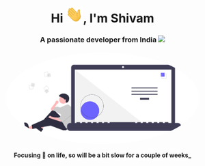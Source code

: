 
<h1 align="center">Hi <img src="https://raw.githubusercontent.com/ABSphreak/ABSphreak/master/gifs/Hi.gif" width="40px" />, I'm Shivam</h1>
<h3 align="center">A passionate developer from India <img src="https://media.giphy.com/media/z5i7CdtKqVotB9mz7h/giphy.gif" width="30"> </h3>

<!-- <p align="left"> <img src="https://komarev.com/ghpvc/?username=gargakshit" alt="gargakshit" /> </p> -->
<h4 align="center">
 <style>
.roundimg {
  border-radius: 50%;
}
</style>
 <img src="https://github.com/ShivamChoudhary17/ShivamChoudhary17/blob/main/git_img.png" width="90%" class="roundimg"></img>

 
 
  Focusing 🎯 on life, so will be a bit slow for a couple of weeks_
</h4>

